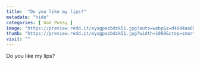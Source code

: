 ```yaml
---
title:  "Do you like my lips?"
metadate: "hide"
categories: [ God Pussy ]
image: "https://preview.redd.it/eyagpazbdck51.jpg?auto=webp&s=d48d4aa65e2d9e5401f53e1552460e64402df018"
thumb: "https://preview.redd.it/eyagpazbdck51.jpg?width=1080&crop=smart&auto=webp&s=8f204d73aa4e871af3e424d6a4be1aefabab2d42"
visit: ""
---
```

Do you like my lips?
